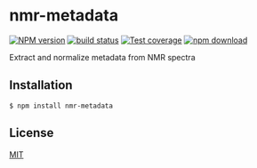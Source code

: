 # nmr-metadata

[![NPM version][npm-image]][npm-url]
[![build status][ci-image]][ci-url]
[![Test coverage][codecov-image]][codecov-url]
[![npm download][download-image]][download-url]

Extract and normalize metadata from NMR spectra

## Installation

`$ npm install nmr-metadata`

## License

[MIT](./LICENSE)

[npm-image]: https://img.shields.io/npm/v/nmr-metadata.svg
[npm-url]: https://npmjs.org/package/nmr-metadata
[codecov-image]: https://img.shields.io/codecov/c/github/cheminfo/nmr-metadata.svg
[codecov-url]: https://codecov.io/gh/cheminfo/nmr-metadata
[ci-image]: https://github.com/cheminfo/nmr-metadata/workflows/Node.js%20CI/badge.svg?branch=master
[ci-url]: https://github.com/cheminfo/nmr-metadata/actions?query=workflow%3A%22Node.js+CI%22
[download-image]: https://img.shields.io/npm/dm/nmr-metadata.svg
[download-url]: https://npmjs.org/package/nmr-metadata
